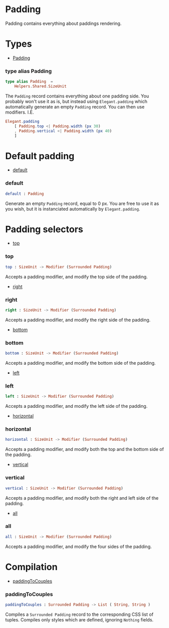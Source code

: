 # Padding

Padding contains everything about paddings rendering.


# Types

- [Padding](#padding)

### **type alias Padding**
```elm
type alias Padding  =  
    Helpers.Shared.SizeUnit
```

The `Padding` record contains everything about one padding side.
You probably won't use it as is, but instead using `Elegant.padding`
which automatically generate an empty `Padding` record. You
can then use modifiers. I.E.

```elm
Elegant.padding
    [ Padding.top <| Padding.width (px 30)
    , Padding.vertical <| Padding.width (px 40)
    ]
```


# Default padding

- [default](#default)

### **default**
```elm
default : Padding

```

Generate an empty `Padding` record, equal to 0 px.
You are free to use it as you wish, but it is instanciated automatically by `Elegant.padding`.


# Padding selectors

- [top](#top)

### **top**
```elm
top : SizeUnit -> Modifier (Surrounded Padding)

```

Accepts a padding modifier, and modify the top side of the padding.
- [right](#right)

### **right**
```elm
right : SizeUnit -> Modifier (Surrounded Padding)

```

Accepts a padding modifier, and modify the right side of the padding.
- [bottom](#bottom)

### **bottom**
```elm
bottom : SizeUnit -> Modifier (Surrounded Padding)

```

Accepts a padding modifier, and modify the bottom side of the padding.
- [left](#left)

### **left**
```elm
left : SizeUnit -> Modifier (Surrounded Padding)

```

Accepts a padding modifier, and modify the left side of the padding.
- [horizontal](#horizontal)

### **horizontal**
```elm
horizontal : SizeUnit -> Modifier (Surrounded Padding)

```

Accepts a padding modifier, and modify both the top and the bottom side of the padding.
- [vertical](#vertical)

### **vertical**
```elm
vertical : SizeUnit -> Modifier (Surrounded Padding)

```

Accepts a padding modifier, and modify both the right and left side of the padding.
- [all](#all)

### **all**
```elm
all : SizeUnit -> Modifier (Surrounded Padding)

```

Accepts a padding modifier, and modify the four sides of the padding.


# Compilation

- [paddingToCouples](#paddingtocouples)

### **paddingToCouples**
```elm
paddingToCouples : Surrounded Padding -> List ( String, String )

```

Compiles a `Surrounded Padding` record to the corresponding CSS list of tuples.
Compiles only styles which are defined, ignoring `Nothing` fields.

